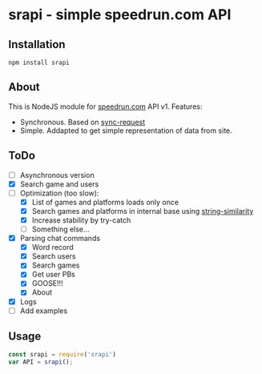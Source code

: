 # srapi - simple speedrun.com API

## Installation
`npm install srapi`

## About
This is NodeJS module for [speedrun.com](https://www.speedrun.com) API v1.
Features:
* Synchronous. Based on [sync-request](https://github.com/ForbesLindesay/sync-request)
* Simple. Addapted to get simple representation of data from site.

## ToDo
- [ ] Asynchronous version
- [x] Search game and users
- [ ] Optimization (too slow):
  - [x] List of games and platforms loads only once
  - [x] Search games and platforms in internal base using [string-similarity](https://www.npmjs.com/package/string-similarity)
  - [x] Increase stability by try-catch
  - [ ] Something else...
- [x] Parsing chat commands
  - [x] Word record
  - [x] Search users
  - [x] Search games
  - [x] Get user PBs
  - [x] GOOSE!!!
  - [x] About
- [x] Logs
- [ ] Add examples

## Usage
```javascript
const srapi = require('srapi')
var API = srapi();
```
